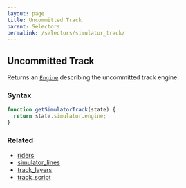 ```yaml
---
layout: page
title: Uncommitted Track
parent: Selectors
permalink: /selectors/simulator_track/
---
```


## Uncommitted Track

Returns an [`Engine`](../External/engine.js) describing the uncommitted track engine.

### Syntax

```js
function getSimulatorTrack(state) {
  return state.simulator.engine;
}
```

### Related

- [riders](./riders.md)
- [simulator_lines](./simulator_lines.md)
- [track_layers](./track_layers.md)
- [track_script](./track_script.md)
